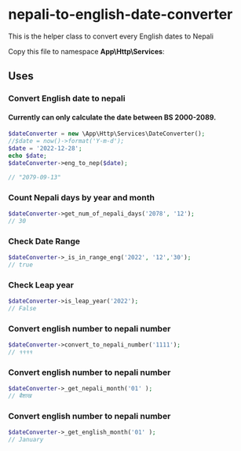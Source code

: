 # nepali-to-english-date-converter
This is the helper class to convert every English  dates to Nepali

Copy this file to namespace **App\Http\Services**: 


## Uses
### Convert English date to nepali
#### Currently can only calculate the date between BS 2000-2089.

```php
$dateConverter = new \App\Http\Services\DateConverter();
//$date = now()->format('Y-m-d');
$date = '2022-12-28';
echo $date;
$dateConverter->eng_to_nep($date);

// "2079-09-13"

```

### Count Nepali days by year and month

```php
$dateConverter->get_num_of_nepali_days('2078', '12');
// 30
```

### Check Date Range

```php
$dateConverter->_is_in_range_eng('2022', '12','30');
// true
```

### Check Leap year

```php
$dateConverter->is_leap_year('2022');
// False
```

### Convert english number to nepali number

```php
$dateConverter->convert_to_nepali_number('1111');
// ११११
```

### Convert english number to nepali number

```php
$dateConverter->_get_nepali_month('01' );
// बैशाख
```

### Convert english number to nepali number

```php
$dateConverter->_get_english_month('01' );
// January
```
